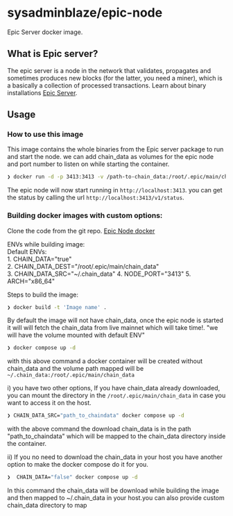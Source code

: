 # sysadminblaze/epic-node

Epic Server docker image.


## What is Epic server?

The epic server is a node in the network that validates, propagates and sometimes produces new blocks (for the latter, you need a miner), which is a basically a collection of processed transactions. Learn about binary installations [Epic Server](https://github.com/EpicCash/epic).

## Usage

### How to use this image

This image contains the whole binaries from the Epic server package to run and start the node. we can add chain_data as volumes for the epic node and port number to listen on while starting the container.

```sh
❯ docker run -d -p 3413:3413 -v /path-to-chain_data:/root/.epic/main/chain_data sysadminblaze/epic-node
```

The epic node will now start running in  `http://localhost:3413`. you can get the status by calling the url  `http://localhost:3413/v1/status`.

### Building docker images with custom options:

Clone the code from the git repo. [Epic Node docker](https://gitlab.com/epic-cash1/epic-node-dockerisation)

ENVs while building image: <br>
  Default ENVs: <br>
    1. CHAIN_DATA="true" <br>
    2. CHAIN_DATA_DEST="/root/.epic/main/chain_data" <br>
    3. CHAIN_DATA_SRC="~/.chain_data" 
    4. NODE_PORT="3413" 
    5. ARCH="x86_64"<br>

Steps to build the image:

```sh
❯ docker build -t 'Image name' . 
```

By default the image will not have chain_data, once the epic node is started it will will fetch the chain_data from live mainnet which will take time!.
"we will have the volume mounted with default ENV"

  ```sh
  ❯ docker compose up -d 
  ```
  with this above command a docker container will be created without chain_data and the volume path mapped will be `~/.chain_data:/root/.epic/main/chain_data`

  i) you have two other options, If you have chain_data already downloaded, you can mount the directory in the `/root/.epic/main/chain_data` in case you want to access it on the host.

  ```sh
  ❯ CHAIN_DATA_SRC="path_to_chaindata" docker compose up -d 
  ```
  with the above command the download chain_data is in the path "path_to_chaindata" which will be mapped to the chain_data directory inside the container.

  ii) If you no need to download the chain_data in your host you have another option to make the docker compose do it for you.

  ```sh
❯  CHAIN_DATA="false" docker compose up -d
```
  In this command the chain_data will be download while building the image and then mapped to ~/.chain_data in your host.you can also provide custom chain_data directory to map


